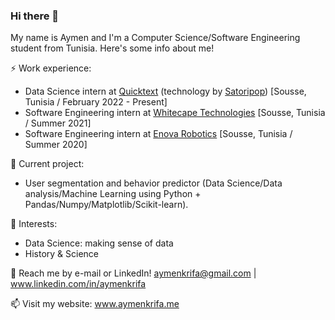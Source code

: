 ### Hi there 👋

My name is Aymen and I'm a Computer Science/Software Engineering student from Tunisia. Here's some info about me!

⚡ Work experience:
- Data Science intern at <a href="https://www.quicktext.im/">Quicktext</a> (technology by <a href="https://www.satoripop.com/">Satoripop</a>) [Sousse, Tunisia / February 2022 - Present]
- Software Engineering intern at <a href="https://www.whitecapetech.com/">Whitecape Technologies</a> [Sousse, Tunisia / Summer 2021]
- Software Engineering intern at <a href="https://www.enovarobotics.eu/">Enova Robotics</a> [Sousse, Tunisia / Summer 2020]

🔭 Current project: 
- User segmentation and behavior predictor (Data Science/Data analysis/Machine Learning using Python + Pandas/Numpy/Matplotlib/Scikit-learn).

🌱 Interests:
- Data Science: making sense of data
- History & Science

💬 Reach me by e-mail or LinkedIn! aymenkrifa@gmail.com | www.linkedin.com/in/aymenkrifa

📫 Visit my website: www.aymenkrifa.me
